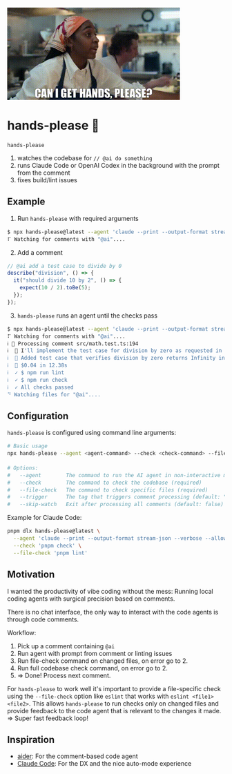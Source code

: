<!-- hands-please-ignore -->

![hands-please](https://github.com/joseferben/hands-please/blob/main/hands-please.gif)

# hands-please 🫱

`hands-please`

1. watches the codebase for `// @ai do something`
2. runs Claude Code or OpenAI Codex in the background with the prompt from the comment
3. fixes build/lint issues

## Example

1. Run `hands-please` with required arguments

```bash
$ npx hands-please@latest --agent 'claude --print --output-format stream-json --verbose --allowedTools "Edit,Write,WebFetch"' --check 'npm run check' --file-check 'npm run lint'
⠏ Watching for comments with "@ai"....
```

2. Add a comment

```typescript
// @ai add a test case to divide by 0
describe("division", () => {
  it("should divide 10 by 2", () => {
    expect(10 / 2).toBe(5);
  });
});
```

3. `hands-please` runs an agent until the checks pass

```bash
$ npx hands-please@latest --agent 'claude --print --output-format stream-json --verbose --allowedTools "Edit,Write,WebFetch"' --check 'npm run check' --file-check 'npm run lint'
⠏ Watching for comments with "@ai"....
ℹ 🫱 Processing comment src/math.test.ts:194
ℹ  🤖 I'll implement the test case for division by zero as requested in the comment.
ℹ  🤖 Added test case that verifies division by zero returns Infinity in JavaScript.
ℹ  💸 $0.04 in 12.38s
ℹ  ✓ $ npm run lint
ℹ  ✓ $ npm run check
ℹ  ✓ All checks passed
⠙ Watching files for "@ai"....
```

## Configuration

`hands-please` is configured using command line arguments:

```bash
# Basic usage
npx hands-please --agent <agent-command> --check <check-command> --file-check <file-check-command> [options]

# Options:
#   --agent        The command to run the AI agent in non-interactive mode(required)
#   --check        The command to check the codebase (required)
#   --file-check   The command to check specific files (required)
#   --trigger      The tag that triggers comment processing (default: "@ai")
#   --skip-watch   Exit after processing all comments (default: false)
```

Example for Claude Code:

```bash
pnpm dlx hands-please@latest \
  --agent 'claude --print --output-format stream-json --verbose --allowedTools "Edit,Write,WebFetch"' \
  --check 'pnpm check' \
  --file-check 'pnpm lint'
```

## Motivation

I wanted the productivity of vibe coding without the mess: Running local coding agents with surgical precision based on comments.

There is no chat interface, the only way to interact with the code agents is through code comments.

Workflow:

1. Pick up a comment containing `@ai`
2. Run agent with prompt from comment or linting issues
3. Run file-check command on changed files, on error go to 2.
4. Run full codebase check command, on error go to 2.
5. => Done! Process next comment.

For `hands-please` to work well it's important to provide a file-specific check using the `--file-check` option like `eslint` that works with `eslint <file1> <file2>`. This allows `hands-please` to run checks only on changed files and provide feedback to the code agent that is relevant to the changes it made. => Super fast feedback loop!

## Inspiration

- [aider](https://github.com/Aider-AI/aider): For the comment-based code agent
- [Claude Code](https://docs.anthropic.com/en/docs/claude-code/): For the DX and the nice auto-mode experience
